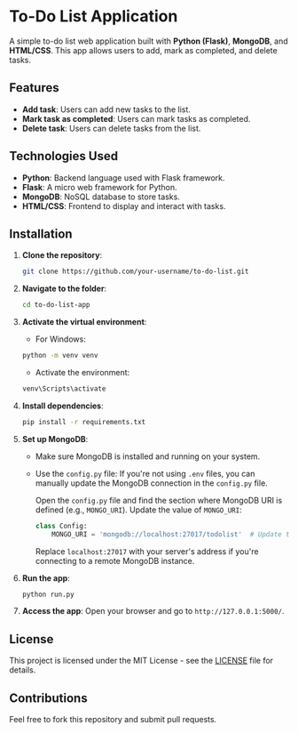 # To-Do List Application

A simple to-do list web application built with **Python (Flask)**, **MongoDB**, and **HTML/CSS**. This app allows users to add, mark as completed, and delete tasks.

## Features

- **Add task**: Users can add new tasks to the list.
- **Mark task as completed**: Users can mark tasks as completed.
- **Delete task**: Users can delete tasks from the list.

## Technologies Used

- **Python**: Backend language used with Flask framework.
- **Flask**: A micro web framework for Python.
- **MongoDB**: NoSQL database to store tasks.
- **HTML/CSS**: Frontend to display and interact with tasks.

## Installation

1. **Clone the repository**:
    ```bash
    git clone https://github.com/your-username/to-do-list.git
    ```

2. **Navigate to the folder**:
    ```bash
    cd to-do-list-app
    ```

3. **Activate the virtual environment**:

    - For Windows:
     ```bash
     python -m venv venv
     ```

    - Activate the environment:
     ```bash
     venv\Scripts\activate
     ```

4. **Install dependencies**:
    ```bash
    pip install -r requirements.txt
    ```

5. **Set up MongoDB**:

    - Make sure MongoDB is installed and running on your system.

    - Use the `config.py` file:
      If you're not using `.env` files, you can manually update the MongoDB connection in the `config.py` file.
      
      Open the `config.py` file and find the section where MongoDB URI is defined (e.g., `MONGO_URI`). Update the value of `MONGO_URI`:
      
      ```python
      class Config:
          MONGO_URI = 'mongodb://localhost:27017/todolist'  # Update this to your MongoDB connection string
      ```
      Replace `localhost:27017` with your server's address if you're connecting to a remote MongoDB instance.

6. **Run the app**:
    ```bash
    python run.py
    ```

7. **Access the app**:
    Open your browser and go to `http://127.0.0.1:5000/`.

## License

This project is licensed under the MIT License - see the [LICENSE](LICENSE) file for details.

## Contributions

Feel free to fork this repository and submit pull requests.

